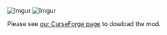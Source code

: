 ![Imgur](https://i.imgur.com/z8wKvgm.png)
![Imgur](https://i.imgur.com/jNLz0f6.png)

Please see [our CurseForge page](https://www.curseforge.com/minecraft/mc-mods/enderboys) to dowload the mod.

